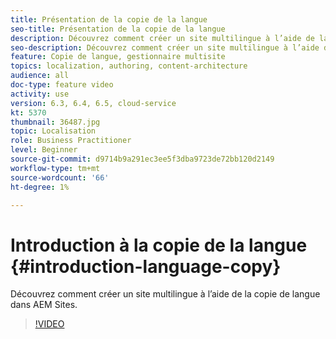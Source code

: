 ```yaml
---
title: Présentation de la copie de la langue
seo-title: Présentation de la copie de la langue
description: Découvrez comment créer un site multilingue à l’aide de la copie de la langue dans AEM Sites
seo-description: Découvrez comment créer un site multilingue à l’aide de la copie de la langue dans AEM Sites
feature: Copie de langue, gestionnaire multisite
topics: localization, authoring, content-architecture
audience: all
doc-type: feature video
activity: use
version: 6.3, 6.4, 6.5, cloud-service
kt: 5370
thumbnail: 36487.jpg
topic: Localisation
role: Business Practitioner
level: Beginner
source-git-commit: d9714b9a291ec3ee5f3dba9723de72bb120d2149
workflow-type: tm+mt
source-wordcount: '66'
ht-degree: 1%

---
```



# Introduction à la copie de la langue {#introduction-language-copy}

Découvrez comment créer un site multilingue à l’aide de la copie de langue dans AEM Sites.

>[!VIDEO](https://video.tv.adobe.com/v/36487?quality=12&learn=on)
